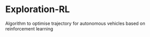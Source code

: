 # Exploration-RL
Algorithm to optimise trajectory for autonomous vehicles based on reinforcement learning
